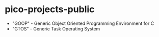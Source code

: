 # pico-projects-public
- "GOOP" - Generic Object Oriented Programming Environment for C
- "GTOS" - Generic Task Operating System
